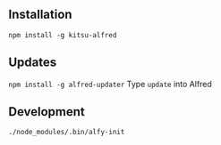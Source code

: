 ## Installation
`npm install -g kitsu-alfred`

## Updates
`npm install -g alfred-updater`
Type `update` into Alfred

## Development
`./node_modules/.bin/alfy-init`
